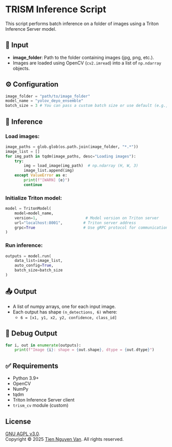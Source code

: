 
# TRISM Inference Script

This script performs batch inference on a folder of images using a Triton Inference Server model.

## 📂 Input

- **image_folder**: Path to the folder containing images (jpg, png, etc.).
- Images are loaded using OpenCV (`cv2.imread`) into a list of `np.ndarray` objects.

## ⚙️ Configuration

```python
image_folder = "path/to/image_folder"   
model_name = "yolov_deyo_ensemble"
batch_size = 3 # You can pass a custom batch size or use default (e.g., 3)
```

## 🚀 Inference

### Load images:

```python
image_paths = glob.glob(os.path.join(image_folder, "*.*"))
image_list = []
for img_path in tqdm(image_paths, desc="Loading images"):
    try:
        img = load_image(img_path)  # np.ndarray (H, W, 3)
        image_list.append(img)
    except ValueError as e:
        print(f"[WARN] {e}")
        continue
```

### Initialize Triton model:

```python
model = TritonModel(
    model=model_name, 
    version=1,                     # Model version on Triton server
    url="localhost:8001",         # Triton server address
    grpc=True                     # Use gRPC protocol for communication
)
```

### Run inference:

```python
outputs = model.run(
    data_list=image_list,
    auto_config=True,
    batch_size=batch_size
)
```

## 📤 Output

- A list of numpy arrays, one for each input image.
- Each output has shape `(n_detections, 6)` where:
  - `6 = [x1, y1, x2, y2, confidence, class_id]`

## 🧪 Debug Output

```python
for i, out in enumerate(outputs):
    print(f"Image {i}: shape = {out.shape}, dtype = {out.dtype}")
```

## ✅ Requirements

- Python 3.9+
- OpenCV
- NumPy
- tqdm
- Triton Inference Server client
- `trism_cv` module (custom)


## License
[GNU AGPL v3.0](LICENSE).<br>
Copyright &copy; 2025 [Tien Nguyen Van](https://github.com/tien-ngnvan). All rights reserved.

